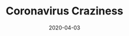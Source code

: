 ---
layout: essay
type: essay
title: "Coronavirus Craziness"
date: 2020-04-03
labels:
  - Coronavirus
  - College 
---